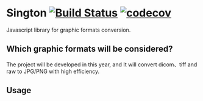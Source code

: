 # Sington [![Build Status](https://travis-ci.org/janostudio/sington.svg?branch=master)](https://travis-ci.org/janostudio/sington) [![codecov](https://codecov.io/gh/janostudio/sington/branch/master/graph/badge.svg)](https://codecov.io/gh/janostudio/sington)
Javascript library for graphic formats conversion.

## Which graphic formats will be considered?

The project will be developed in this year, and It will convert dicom、tiff and raw to JPG/PNG with high efficiency.

## Usage
